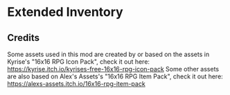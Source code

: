 # Extended Inventory

## Credits
Some assets used in this mod are created by or based on the assets in Kyrise's "16x16 RPG Icon Pack", check it out here: https://kyrise.itch.io/kyrises-free-16x16-rpg-icon-pack
Some other assets are also based on Alex's Assets's "16x16 RPG Item Pack", check it out here: https://alexs-assets.itch.io/16x16-rpg-item-pack